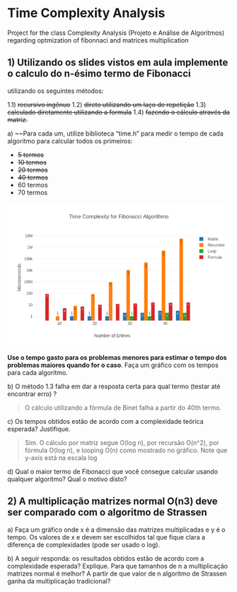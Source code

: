 # Time Complexity Analysis

Project for the class Complexity Analysis (Projeto e Análise de Algoritmos) regarding optmization of fibonnaci and matrices multiplication

## 1) Utilizando os slides vistos em aula implemente o calculo do n-ésimo termo de Fibonacci
utilizando os seguintes métodos:

1.1) ~~recursivo ingênuo~~
1.2) ~~direto utilizando um laço de repetição~~
1.3) ~~calculado diretamente utilizando a formula~~
1.4) ~~fazendo o cálculo através da matriz.~~

a) ~~Para cada um, utilize biblioteca “time.h” para medir o tempo de cada algoritmo para
calcular todos os primeiros:

* ~~5 termos~~
* ~~10 termos~~
* ~~20 termos~~
* ~~40 termos~~
* 60 termos
* 70 termos

![alt text](https://raw.githubusercontent.com/CS-Bachelor-UnB/fibonacci_and_strassen_complexity/master/assets/fibonacci_plot1.png)

**Use o tempo gasto para os problemas menores para estimar o tempo dos problemas maiores
quando for o caso**. Faça um gráfico com os tempos para cada algoritmo.

b) O método 1.3 falha em dar a resposta certa para qual termo (testar até encontrar erro) ?
> O cálculo utilizando a fórmula de Binet falha a partir do 40th termo.

c) Os tempos obtidos estão de acordo com a complexidade teórica esperada? Justifique.
> Sim. O cálculo por matriz segue O(log n), por recursão O(n^2), por fórmula O(log n), e looping O(n) como mostrado no gráfico. Note que y-axis está na escala log

d) Qual o maior termo de Fibonacci que você consegue calcular usando qualquer
algoritmo? Qual o motivo disto?

## 2) A multiplicação matrizes normal O(n3) deve ser comparado com o algoritmo de Strassen

a) Faça um gráfico onde x é a dimensão das matrizes multiplicadas e y é o tempo.
Os valores de x e devem ser escolhidos tal que fique clara a diferença de complexidades
(pode ser usado o log).

b) A seguir responda: os resultados obtidos estão de acordo com a complexidade esperada?
Explique. Para que tamanhos de n a multiplicação matrizes normal é melhor? A partir de
que valor de n algoritmo de Strassen ganha da multiplicação tradicional? 
